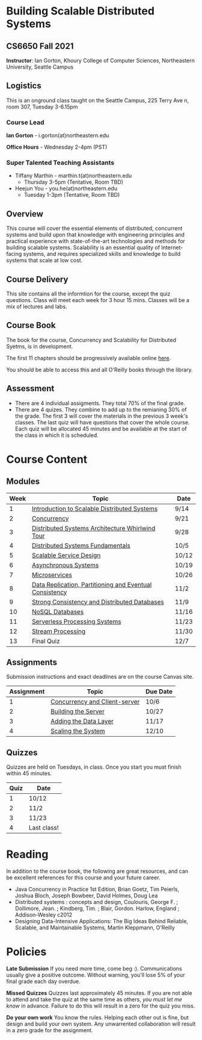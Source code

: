 # Building Scalable Distributed Systems

## CS6650 Fall 2021
**Instructor**: Ian Gorton, Khoury College of Computer Sciences, Northeastern University, Seattle Campus

## Logistics
This is an onground class taught on the Seattle Campus, 225 Terry Ave n, room 307, Tuesday 3-6.15pm

### Course Lead
**Ian Gorton** - i.gorton(at)northeastern.edu

**Office Hours** - Wednesday 2-4pm (PST)

### Super Talented Teaching Assistants
- Tiffany Marthin - marthin.t(at)northeastern.edu
  - Thursday 3-5pm (Tentative, Room TBD)
- Heejun You - you.he(at)northeastern.edu
  - Tuesday 1-3pm (Tentative, Room TBD)

## Overview
This course will cover the essential elements of distributed, concurrent systems and build upon that
knowledge with engineering principles and practical experience with state-of-the-art technologies and
methods for building scalable systems. Scalability is an essential quality of Internet-facing systems, and
requires specialized skills and knowledge to build systems that scale at low cost. 

## Course Delivery
This site contains all the informtion for the course, except the quiz questions.
Class will meet each week for 3 hour 15 mins. Classes will be a mix of lectures and labs.

## Course Book
The book for the course, Concurrency and Scalability for Distributed Syetms, is in development. 

The first 11 chapters should be progressively available online [here](https://www.oreilly.com/library/view/concurrency-and-scalability/9781098106058/).

You should be able to access this and all O'Reilly books through the library. 

## Assessment
* There are 4 individual assigments. They total 70% of the final grade.
* There are 4 quizes.  They combine to add up to the remianing 30% of the grade. The first 3 will cover the materials in the previous 3 week's classes. The last quiz will have questions that cover the whole course. Each quiz will be allocated 45 minutes and be available at the start of the class in which it is scheduled.

# Course Content

## Modules

Week | Topic | Date
---- | ----- | ----
1  | [Introduction to Scalable Distributed Systems](https://gortonator.github.io/bsds-6650/Week-1) | 9/14
2  | [Concurrency](http://gortonator.github.io/bsds-6650/Week-2) | 9/21
3  | [Distributed Systems Architecture Whirlwind Tour](http://gortonator.github.io/bsds-6650/Week-3) | 9/28
4  | [Distributed Systems Fundamentals](http://gortonator.github.io/bsds-6650/Week-4) | 10/5
5  | [Scalable Service Design](http://gortonator.github.io/bsds-6650/Week-5) | 10/12
6  | [Asynchronous Systems](http://gortonator.github.io/bsds-6650/Week-6) | 10/19
7  | [Microservices](http://gortonator.github.io/bsds-6650/Week-7) | 10/26
8  | [Data Replication, Partitioning and Eventual Consistency](http://gortonator.github.io/bsds-6650/Week-8) | 11/2
9  | [Strong Consistency and Distributed Databases](http://gortonator.github.io/bsds-6650/Week-9) | 11/9
10 | [NoSQL Databases](http://gortonator.github.io/bsds-6650/Week-10) | 11/16
11 | [Serverless Processing Systems](http://gortonator.github.io/bsds-6650/Week-11) | 11/23
12 | [Stream Processing](http://gortonator.github.io/bsds-6650/Week-12) | 11/30
13 | Final Quiz  | 12/7

## Assignments
Submission instructions and exact deadlines are on the course Canvas site. 

Assignment | Topic | Due Date
---------- | ----- | --------
1 | [Concurrency and Client-server](https://gortonator.github.io/bsds-6650/assignments-2021/Assignment-1) | 10/6
2 | [Building the Server](https://gortonator.github.io/bsds-6650/assignments-2021/Assignment-2) | 10/27
3 | [Adding the Data Layer](https://gortonator.github.io/bsds-6650/assignments-2021/Assignment-3) | 11/17
4 | [Scaling the System](https://gortonator.github.io/bsds-6650/assignments-2021/Assignment-4) | 12/10

## Quizzes
Quizzes are held on Tuesdays, in class. Once you start you must finish within 45 minutes. 

Quiz | Date
---- | ----
1 | 10/12
2 | 11/2
3 | 11/23
4 | Last class!

# Reading
In addition to the course book,  the following are great resources, and can be excellent references for this course and your future career.

* Java Concurrency in Practice 1st Edition, Brian Goetz, Tim Peierls, Joshua Bloch, Joseph Bowbeer, David Holmes, Doug Lea
* Distributed systems : concepts and design, Coulouris, George F. ; Dollimore, Jean. ; Kindberg, Tim. ; Blair, Gordon. Harlow, England ; Addison-Wesley c2012
* Designing Data-Intensive Applications: The Big Ideas Behind Reliable, Scalable, and Maintainable Systems, Martin Kleppmann, O'Reilly

# Policies

**Late Submission**
If you need more time, come beg :). Communications usually give a positive outcome.
Without warning, you'll lose 5% of your final grade each day overdue. 

**Missed Quizzes**
Quizzes last approximately 45 minutes. If you are not able to attend and take the quiz at the same time as others, _you must let me know_ in advance. Failure to do this will result in a zero for the quiz you miss. 

**Do your own work**
You know the rules. Helping each other out is fine, but design and build your own system. Any unwarrented collaboration will result in a zero grade for the assignment. 

